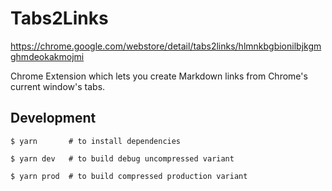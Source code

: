 Tabs2Links
===

https://chrome.google.com/webstore/detail/tabs2links/hlmnkbgbionilbjkgmghmdeokakmojmi

Chrome Extension which lets you create Markdown links from Chrome's current window's tabs.

## Development

```
$ yarn       # to install dependencies

$ yarn dev   # to build debug uncompressed variant

$ yarn prod  # to build compressed production variant
```
